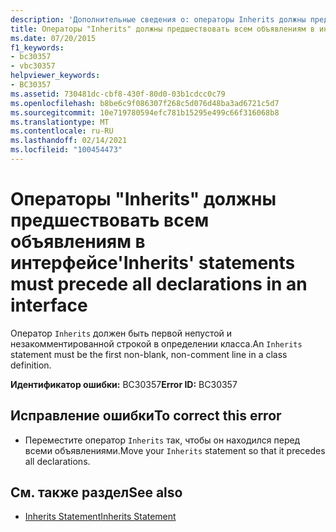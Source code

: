 ```yaml
---
description: 'Дополнительные сведения о: операторы Inherits должны предшествовать всем объявлениям в интерфейсе'
title: Операторы "Inherits" должны предшествовать всем объявлениям в интерфейсе
ms.date: 07/20/2015
f1_keywords:
- bc30357
- vbc30357
helpviewer_keywords:
- BC30357
ms.assetid: 730481dc-cbf8-430f-80d0-03b1cdcc0c79
ms.openlocfilehash: b8be6c9f086307f268c5d076d48ba3ad6721c5d7
ms.sourcegitcommit: 10e719780594efc781b15295e499c66f316068b8
ms.translationtype: MT
ms.contentlocale: ru-RU
ms.lasthandoff: 02/14/2021
ms.locfileid: "100454473"
---
```

# <a name="inherits-statements-must-precede-all-declarations-in-an-interface"></a><span data-ttu-id="b439e-103">Операторы "Inherits" должны предшествовать всем объявлениям в интерфейсе</span><span class="sxs-lookup"><span data-stu-id="b439e-103">'Inherits' statements must precede all declarations in an interface</span></span>

<span data-ttu-id="b439e-104">Оператор `Inherits` должен быть первой непустой и незакомментированной строкой в определении класса.</span><span class="sxs-lookup"><span data-stu-id="b439e-104">An `Inherits` statement must be the first non-blank, non-comment line in a class definition.</span></span>  
  
 <span data-ttu-id="b439e-105">**Идентификатор ошибки:** BC30357</span><span class="sxs-lookup"><span data-stu-id="b439e-105">**Error ID:** BC30357</span></span>  
  
## <a name="to-correct-this-error"></a><span data-ttu-id="b439e-106">Исправление ошибки</span><span class="sxs-lookup"><span data-stu-id="b439e-106">To correct this error</span></span>  
  
- <span data-ttu-id="b439e-107">Переместите оператор `Inherits` так, чтобы он находился перед всеми объявлениями.</span><span class="sxs-lookup"><span data-stu-id="b439e-107">Move your `Inherits` statement so that it precedes all declarations.</span></span>  
  
## <a name="see-also"></a><span data-ttu-id="b439e-108">См. также раздел</span><span class="sxs-lookup"><span data-stu-id="b439e-108">See also</span></span>

- [<span data-ttu-id="b439e-109">Inherits Statement</span><span class="sxs-lookup"><span data-stu-id="b439e-109">Inherits Statement</span></span>](../language-reference/statements/inherits-statement.md)
